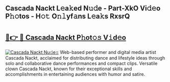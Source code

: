 ## Cascada Nackt L𝚎a𝚔ed N𝚞𝚍e - Part-XkO Vi𝚍𝚎o P𝚑𝚘tos - H𝚘𝚝 O𝚗𝚕yf𝚊ns L𝚎a𝚔s RxsrQ

# <h2><a href="http://kfejsuo.oniu.top/?m=Cascada+Nackt">🔗👉 🔴 Cascada Nackt P𝚑ot𝚘𝚜 V𝚒d𝚎o</a></h2>

[![Cascada Nackt Nu𝚍e𝚜](https://i.imgur.com/0qMVB7G.gif)](http://kfejsuo.oniu.top/?m=Cascada+Nackt)
Web-based performer and digital media artist Cascada Nackt, acclaimed for distributing dance and lifestyle ideas through solo and collaborative dance performances and compact clips. Versatile clown Cascada Nackt, known for their exceptional skills and accomplishments in entertaining audiences with humor and satire.  
